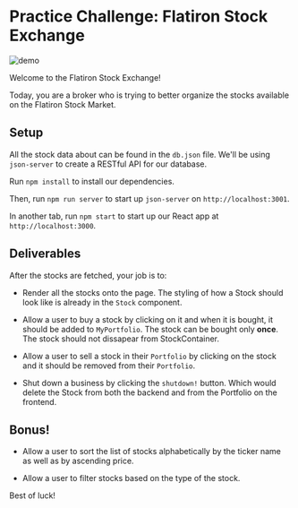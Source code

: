 # Practice Challenge: Flatiron Stock Exchange

![demo](https://curriculum-content.s3.amazonaws.com/phase-2/react-hooks-practice-stocks/stocks.gif)

Welcome to the Flatiron Stock Exchange!

Today, you are a broker who is trying to better organize the stocks available on
the Flatiron Stock Market.

## Setup

All the stock data about can be found in the `db.json` file. We'll
be using `json-server` to create a RESTful API for our database.

Run `npm install` to install our dependencies.

Then, run `npm run server` to start up `json-server` on `http://localhost:3001`.

In another tab, run `npm start` to start up our React app at `http://localhost:3000`.

## Deliverables

After the stocks are fetched, your job is to:

- Render all the stocks onto the page. The styling of how a Stock should look
  like is already in the `Stock` component.

- Allow a user to buy a stock by clicking on it and when it is bought, it should
  be added to `MyPortfolio`.  The stock can be bought only **once**.  The stock should not dissapear from StockContainer.

- Allow a user to sell a stock in their `Portfolio` by clicking on the stock and
  it should be removed from their `Portfolio`.

- Shut down a business by clicking the `shutdown!` button.  Which would delete the Stock from both the backend and from the Portfolio on the frontend.


## Bonus!


- Allow a user to sort the list of stocks alphabetically by the ticker name as
  well as by ascending price.

- Allow a user to filter stocks based on the type of the stock.

Best of luck!
